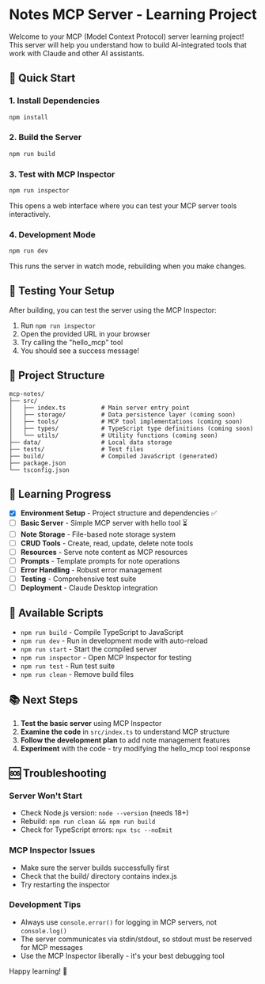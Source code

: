 # Notes MCP Server - Learning Project

Welcome to your MCP (Model Context Protocol) server learning project! This server will help you understand how to build AI-integrated tools that work with Claude and other AI assistants.

## 🚀 Quick Start

### 1. Install Dependencies
```bash
npm install
```

### 2. Build the Server
```bash
npm run build
```

### 3. Test with MCP Inspector
```bash
npm run inspector
```

This opens a web interface where you can test your MCP server tools interactively.

### 4. Development Mode
```bash
npm run dev
```

This runs the server in watch mode, rebuilding when you make changes.

## 🧪 Testing Your Setup

After building, you can test the server using the MCP Inspector:

1. Run `npm run inspector`
2. Open the provided URL in your browser
3. Try calling the "hello_mcp" tool
4. You should see a success message!

## 📁 Project Structure

```
mcp-notes/
├── src/
│   ├── index.ts          # Main server entry point
│   ├── storage/          # Data persistence layer (coming soon)
│   ├── tools/            # MCP tool implementations (coming soon)
│   ├── types/            # TypeScript type definitions (coming soon)
│   └── utils/            # Utility functions (coming soon)
├── data/                 # Local data storage
├── tests/                # Test files
├── build/                # Compiled JavaScript (generated)
├── package.json
└── tsconfig.json
```

## 🎯 Learning Progress

- [x] **Environment Setup** - Project structure and dependencies ✅
- [ ] **Basic Server** - Simple MCP server with hello tool ⏳
- [ ] **Note Storage** - File-based note storage system
- [ ] **CRUD Tools** - Create, read, update, delete note tools
- [ ] **Resources** - Serve note content as MCP resources
- [ ] **Prompts** - Template prompts for note operations
- [ ] **Error Handling** - Robust error management
- [ ] **Testing** - Comprehensive test suite
- [ ] **Deployment** - Claude Desktop integration

## 🔧 Available Scripts

- `npm run build` - Compile TypeScript to JavaScript
- `npm run dev` - Run in development mode with auto-reload
- `npm run start` - Start the compiled server
- `npm run inspector` - Open MCP Inspector for testing
- `npm run test` - Run test suite
- `npm run clean` - Remove build files

## 📚 Next Steps

1. **Test the basic server** using MCP Inspector
2. **Examine the code** in `src/index.ts` to understand MCP structure
3. **Follow the development plan** to add note management features
4. **Experiment** with the code - try modifying the hello_mcp tool response

## 🆘 Troubleshooting

### Server Won't Start
- Check Node.js version: `node --version` (needs 18+)
- Rebuild: `npm run clean && npm run build`
- Check for TypeScript errors: `npx tsc --noEmit`

### MCP Inspector Issues
- Make sure the server builds successfully first
- Check that the build/ directory contains index.js
- Try restarting the inspector

### Development Tips
- Always use `console.error()` for logging in MCP servers, not `console.log()`
- The server communicates via stdin/stdout, so stdout must be reserved for MCP messages
- Use the MCP Inspector liberally - it's your best debugging tool

Happy learning! 🎉
